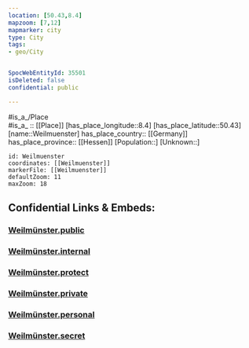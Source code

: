 ```yaml
---
location: [50.43,8.4] 
mapzoom: [7,12] 
mapmarker: city 
type: City
tags:
- geo/City


SpocWebEntityId: 35501
isDeleted: false
confidential: public

---
```

#is_a_/Place  
#is_a_ :: [[Place]] 
[has_place_longitude::8.4] 
[has_place_latitude::50.43] 
[name::Weilmuenster] 
has_place_country:: [[Germany]]  
has_place_province:: [[Hessen]] 
[Population::] 
[Unknown::] 


```leaflet
id: Weilmuenster
coordinates: [[Weilmuenster]] 
markerFile: [[Weilmuenster]] 
defaultZoom: 11 
maxZoom: 18
```


## Confidential Links & Embeds: 

### [Weilmünster.public](/_public/\Earth\Continent\Europe\Europe~Central\Germany\Germany~West\Hessen\counties~Hessen\Limburg-Weilburg\cities~Limburg-WeilburgWeilmünster.public.md) 

### [Weilmünster.internal](/_internal/\Earth\Continent\Europe\Europe~Central\Germany\Germany~West\Hessen\counties~Hessen\Limburg-Weilburg\cities~Limburg-WeilburgWeilmünster.internal.md) 

### [Weilmünster.protect](/_protect/\Earth\Continent\Europe\Europe~Central\Germany\Germany~West\Hessen\counties~Hessen\Limburg-Weilburg\cities~Limburg-WeilburgWeilmünster.protect.md) 

### [Weilmünster.private](/_private/\Earth\Continent\Europe\Europe~Central\Germany\Germany~West\Hessen\counties~Hessen\Limburg-Weilburg\cities~Limburg-WeilburgWeilmünster.private.md) 

### [Weilmünster.personal](/_personal/\Earth\Continent\Europe\Europe~Central\Germany\Germany~West\Hessen\counties~Hessen\Limburg-Weilburg\cities~Limburg-WeilburgWeilmünster.personal.md) 

### [Weilmünster.secret](/_secret/\Earth\Continent\Europe\Europe~Central\Germany\Germany~West\Hessen\counties~Hessen\Limburg-Weilburg\cities~Limburg-WeilburgWeilmünster.secret.md)

